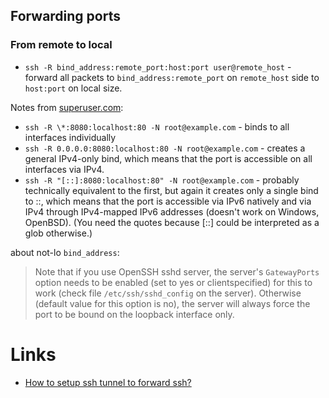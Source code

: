 
Forwarding ports
----------------

### From remote to local

- `ssh -R bind_address:remote_port:host:port user@remote_host` - forward all packets to `bind_address:remote_port` on `remote_host` side to `host:port` on local size.

Notes from [superuser.com](https://superuser.com/questions/588591/how-to-make-ssh-tunnel-open-to-public):
- `ssh -R \*:8080:localhost:80 -N root@example.com` - binds to all interfaces individually
- `ssh -R 0.0.0.0:8080:localhost:80 -N root@example.com` - creates a general IPv4-only bind, which means that the port is accessible on all interfaces via IPv4.
- `ssh -R "[::]:8080:localhost:80" -N root@example.com` - probably technically equivalent to the first, but again it creates only a single bind to ::,
which means that the port is accessible via IPv6 natively and via IPv4 through IPv4-mapped IPv6 addresses (doesn't work on Windows, OpenBSD).
(You need the quotes because [::] could be interpreted as a glob otherwise.)

about not-lo `bind_address`:
> Note that if you use OpenSSH sshd server, the server's `GatewayPorts` option needs to be enabled
> (set to yes or clientspecified) for this to work (check file `/etc/ssh/sshd_config` on the server).
> Otherwise (default value for this option is no), the server will always force the port to be bound on the loopback interface only.


Links
=====
- [How to setup ssh tunnel to forward ssh?](https://serverfault.com/questions/33283/how-to-setup-ssh-tunnel-to-forward-ssh)